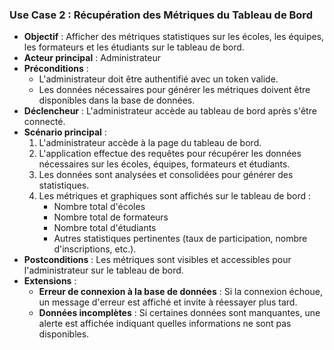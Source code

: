 ### **Use Case 2 : Récupération des Métriques du Tableau de Bord**

- **Objectif** : Afficher des métriques statistiques sur les écoles, les équipes, les formateurs et les étudiants sur le tableau de bord.
- **Acteur principal** : Administrateur
- **Préconditions** :
  - L'administrateur doit être authentifié avec un token valide.
  - Les données nécessaires pour générer les métriques doivent être disponibles dans la base de données.
- **Déclencheur** : L'administrateur accède au tableau de bord après s'être connecté.
- **Scénario principal** :
  1. L'administrateur accède à la page du tableau de bord.
  2. L'application effectue des requêtes pour récupérer les données nécessaires sur les écoles, équipes, formateurs et étudiants.
  3. Les données sont analysées et consolidées pour générer des statistiques.
  4. Les métriques et graphiques sont affichés sur le tableau de bord :
     - Nombre total d'écoles
     - Nombre total de formateurs
     - Nombre total d'étudiants
     - Autres statistiques pertinentes (taux de participation, nombre d'inscriptions, etc.).
- **Postconditions** : Les métriques sont visibles et accessibles pour l'administrateur sur le tableau de bord.
- **Extensions** :
  - **Erreur de connexion à la base de données** : Si la connexion échoue, un message d'erreur est affiché et invite à réessayer plus tard.
  - **Données incomplètes** : Si certaines données sont manquantes, une alerte est affichée indiquant quelles informations ne sont pas disponibles.

